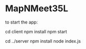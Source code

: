 # MapNMeet35L
to start the app:

cd client
npm install
npm start

cd ../server
npm install
node index.js
